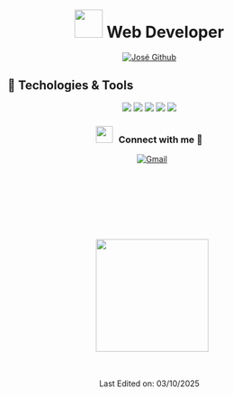 
<h1 align="center"> <img src = "https://user-images.githubusercontent.com/63050133/156777293-72a6e681-2582-4a9d-ad92-09d1181d47c7.gif" width = 50px height=50px /> Web Developer</h1>
<p align="center">
<a href="https://github.com/JoseLuis21"><img src="https://readme-typing-svg.herokuapp.com?font=Lilita+One&size=35&pause=1000&center=true&vCenter=true&width=435&lines=%2B10++years+coding+experience;Always+learning+new+tech" alt="José Github" /></a>
</p>



## 🔧 Techologies & Tools

<p align="center">
   <img src="https://img.shields.io/badge/Lang-Golang-informational?style=for-the-badge&logo=go&logoColor=white&color=36BBF7" />
  <img src="https://img.shields.io/badge/Lang-Php-informational?style=for-the-badge&logo=php&logoColor=white&color=36BBF7" />
  <img src="https://img.shields.io/badge/Lang-Javascript-informational?style=for-the-badge&logo=javascript&logoColor=white&color=36BBF7" />
  <img src="https://img.shields.io/badge/Lang-TypeScript-informational?style=for-the-badge&logo=typescript&logoColor=white&color=36BBF7" />
  <img src="https://img.shields.io/badge/Shell-Bash-informational?style=for-the-badge&logo=gnu-bash&logoColor=white&color=36BBF7" />
</p>


<h3 align="center" > <img src="https://media.giphy.com/media/iY8CRBdQXODJSCERIr/giphy.gif" width="30" height="30" style="margin-right: 10px;">Connect with me 🤝 </h3>



 <div align="center"  class="icons-social" style="margin-left: 10px; margin-bottom:50px;">
   <a href="mailto:josephluihs@gmail.com"><img alt="Gmail" title="José Gmail" src="https://img.shields.io/badge/Gmail-D14836?style=for-the-badge&logo=gmail&logoColor=white"></a>
</div>
<br/>
<br/>


 <div align="center"  class="icons-social" style="margin-left: 10px; margin-top:50px;">
<a href="https://github.com/JoseLuis21/github-readme-stats">
  <img height=200 align="center" src="https://github-readme-stats.vercel.app/api?username=joseluis21&show_icons=true&theme=dracula" />
</a>
  </div>
  <br/>
  <br/>

<p align="center">
Last Edited on: 03/10/2025
</p>
